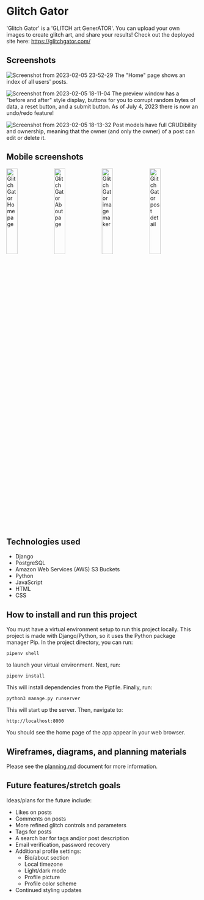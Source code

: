 # Glitch Gator

'Glitch Gator' is a 'GLITCH art GenerATOR'. You can upload your own images to create glitch art, and share your results! Check out the deployed site here: https://glitchgator.com/

## Screenshots

![Screenshot from 2023-02-05 23-52-29](https://user-images.githubusercontent.com/115664302/216886713-aa92e6c1-4520-49ed-828f-285502f70f30.png)
The "Home" page shows an index of all users' posts.

![Screenshot from 2023-02-05 18-11-04](https://user-images.githubusercontent.com/115664302/216851711-c12ae1f9-acb2-499e-b375-f5814f393e6b.png)
The preview window has a "before and after" style display, buttons for you to corrupt random bytes of data, a reset button, and a submit button. As of July 4, 2023 there is now an undo/redo feature!

![Screenshot from 2023-02-05 18-13-32](https://user-images.githubusercontent.com/115664302/216851721-bee93f02-655b-4738-93c2-581a705591ee.png)
Post models have full CRUDibility and ownership, meaning that the owner (and only the owner) of a post can edit or delete it.

## Mobile screenshots

<img src="https://user-images.githubusercontent.com/115664302/216893803-f45c81e2-6c43-4d65-9925-9409327b2e4d.PNG" alt="Glitch Gator Home page" width=24% />&nbsp;<img src="https://user-images.githubusercontent.com/115664302/216893845-861b4d76-c68a-4ade-b791-590e43c36578.PNG" alt="Glitch Gator About page" width=24% />&nbsp;<img src="https://user-images.githubusercontent.com/115664302/216893914-55ad224f-c298-40e2-b91b-917f680fd8b3.PNG" alt="Glitch Gator image maker" width=24% />&nbsp;<img src="https://user-images.githubusercontent.com/115664302/216893925-edc11a71-a04a-4894-9d6e-e814d20ad97b.PNG" alt="Glitch Gator post detail" width=24% />

## Technologies used

- Django
- PostgreSQL
- Amazon Web Services (AWS) S3 Buckets
- Python
- JavaScript
- HTML
- CSS

## How to install and run this project

You must have a virtual environment setup to run this project locally. This project is made with Django/Python, so it uses the Python package manager Pip. In the project directory, you can run:

`pipenv shell`

to launch your virtual environment. Next, run:

`pipenv install`

This will install dependencies from the Pipfile. Finally, run:

`python3 manage.py runserver`

This will start up the server. Then, navigate to:

`http://localhost:8000`

You should see the home page of the app appear in your web browser.

## Wireframes, diagrams, and planning materials

Please see the <a href="https://github.com/jordbort/capstone-glitch_generator/blob/main/planning.md">planning.md</a> document for more information.

## Future features/stretch goals

Ideas/plans for the future include:
- Likes on posts
- Comments on posts
- More refined glitch controls and parameters
- Tags for posts
- A search bar for tags and/or post description
- Email verification, password recovery
- Additional profile settings:
  - Bio/about section
  - Local timezone
  - Light/dark mode
  - Profile picture
  - Profile color scheme
- Continued styling updates
